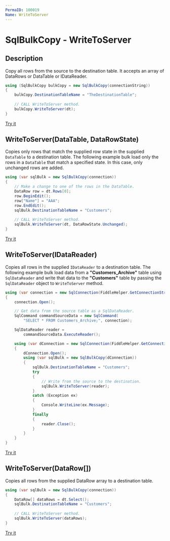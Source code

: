 ```yaml
---
PermaID: 100019
Name: WriteToServer
---
```


# SqlBulkCopy - WriteToServer

## Description

Copy all rows from the source to the destination table. It accepts an array of DataRows or DataTable or IDataReader.

```csharp
using (SqlBulkCopy bulkCopy = new SqlBulkCopy(connectionString))
{
    bulkCopy.DestinationTableName = "TheDestinationTable";
    
    // CALL WriteToServer method.
    bulkCopy.WriteToServer(dt);
}
```
[Try it](https://dotnetfiddle.net/mjuhri)

## WriteToServer(DataTable, DataRowState)

Copies only rows that match the supplied row state in the supplied `DataTable` to a destination table. The following example bulk load only the rows in a `DataTable` that match a specified state. In this case, only unchanged rows are added.

```csharp
using (var sqlBulk = new SqlBulkCopy(connection))
{
    // Make a change to one of the rows in the DataTable.
    DataRow row = dt.Rows[0];
    row.BeginEdit();
    row["Name"] = "AAA";
    row.EndEdit();
    sqlBulk.DestinationTableName = "Customers";
    
    // CALL WriteToServer method.
    sqlBulk.WriteToServer(dt, DataRowState.Unchanged);
}
```

[Try it](https://dotnetfiddle.net/asasFF)

## WriteToServer(IDataReader)

Copies all rows in the supplied `IDataReader` to a destination table. The following example bulk load data from a **"Customers_Archive"** table using `SqlDataReader` and write that data to the **"Customers"** table by passing the `SqlDataReader` object to `WriteToServer` method.

```csharp
using (var connection = new SqlConnection(FiddleHelper.GetConnectionStringSqlServer()))
{
    connection.Open();

    // Get data from the source table as a SqlDataReader.
    SqlCommand commandSourceData = new SqlCommand(
        "SELECT * FROM Customers_Archive;", connection);

    SqlDataReader reader =
        commandSourceData.ExecuteReader();

    using (var dConnection = new SqlConnection(FiddleHelper.GetConnectionStringSqlServer()))
    {
        dConnection.Open();
        using (var sqlBulk = new SqlBulkCopy(dConnection))
        {
            sqlBulk.DestinationTableName = "Customers";
            try
            {
                // Write from the source to the destination.
                sqlBulk.WriteToServer(reader);
            }
            catch (Exception ex)
            {
                Console.WriteLine(ex.Message);
            }
            finally
            {
                reader.Close();
            }
        }
    }
}
```
[Try it](https://dotnetfiddle.net/uVaDcC)

## WriteToServer(DataRow[])

Copies all rows from the supplied DataRow array to a destination table.

```csharp
using (var sqlBulk = new SqlBulkCopy(connection))
{
    DataRow[] dataRows = dt.Select();
    sqlBulk.DestinationTableName = "Customers";
    
    // CALL WriteToServer method.
    sqlBulk.WriteToServer(dataRows);
}
```
[Try it](https://dotnetfiddle.net/hlde72)